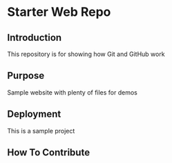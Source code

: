 # Starter Web Repo

## Introduction

This repository is for showing how Git and GitHub work

## Purpose

Sample website with plenty of files for demos

## Deployment

This is a sample project

## How To Contribute